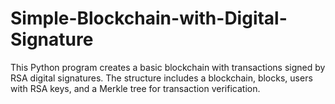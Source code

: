 # Simple-Blockchain-with-Digital-Signature
This Python program creates a basic blockchain with transactions signed by RSA digital signatures. The structure includes a blockchain, blocks, users with RSA keys, and a Merkle tree for transaction verification.
